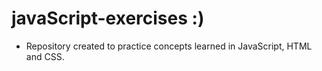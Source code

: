 # javaScript-exercises :)
- Repository created to practice concepts learned in JavaScript, HTML and CSS.
